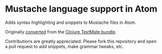 # Mustache language support in Atom

Adds syntax highlighting and snippets to Mustache files in Atom.

Originally [converted](http://atom.io/docs/latest/converting-a-text-mate-bundle)
from the [Clojure TextMate bundle](https://github.com/textmate/mustache.tmbundle).

Contributions are greatly appreciated. Please fork this repository and open a
pull request to add snippets, make grammar tweaks, etc.
